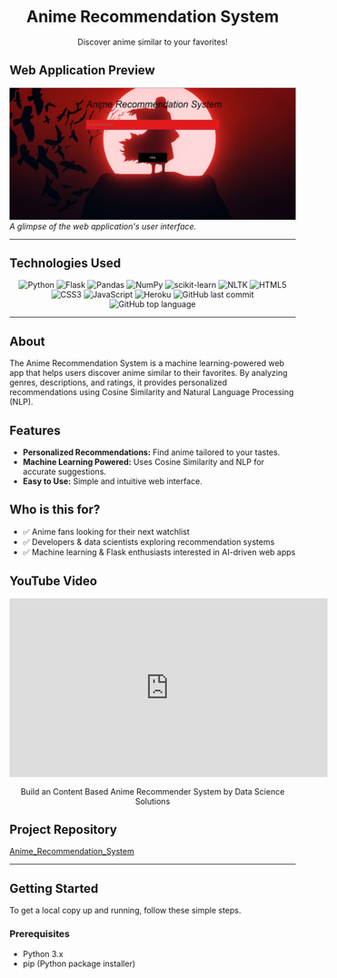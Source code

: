<div align="center">
  <h1>Anime Recommendation System</h1>
  <p>Discover anime similar to your favorites!</p>
</div>

## Web Application Preview

![Anime Recommendation System](anime_recommendation_system.png)
*A glimpse of the web application's user interface.*

---

## Technologies Used

<div align="center">
  <img alt="Python" src="https://img.shields.io/badge/Python-3776AB.svg?style=flat&logo=Python&logoColor=white">
  <img alt="Flask" src="https://img.shields.io/badge/Flask-000000.svg?style=flat&logo=Flask&logoColor=white">
  <img alt="Pandas" src="https://img.shields.io/badge/Pandas-150458.svg?style=flat&logo=Pandas&logoColor=white">
  <img alt="NumPy" src="https://img.shields.io/badge/NumPy-013243.svg?style=flat&logo=NumPy&logoColor=white">
  <img alt="scikit-learn" src="https://img.shields.io/badge/scikit--learn-F7931E.svg?style=flat&logo=scikit-learn&logoColor=white">
  <img alt="NLTK" src="https://img.shields.io/badge/NLTK-20B2AA.svg?style=flat&logo=nltk&logoColor=white">
  <img alt="HTML5" src="https://img.shields.io/badge/HTML5-E34F26.svg?style=flat&logo=html5&logoColor=white">
  <img alt="CSS3" src="https://img.shields.io/badge/CSS3-1572B6.svg?style=flat&logo=css3&logoColor=white">
  <img alt="JavaScript" src="https://img.shields.io/badge/JavaScript-F7DF1E.svg?style=flat&logo=javascript&logoColor=black">
  <img alt="Heroku" src="https://img.shields.io/badge/Heroku-430098.svg?style=flat&logo=heroku&logoColor=white">
  <img alt="GitHub last commit" src="https://img.shields.io/github/last-commit/Uvais5/Anime_Recommendation_System?style=flat&logo=git&logoColor=white&color=brightgreen">
  <img alt="GitHub top language" src="https://img.shields.io/github/languages/top/Uvais5/Anime_Recommendation_System?style=flat&color=blue">
</div>

---

## About

The Anime Recommendation System is a machine learning-powered web app that helps users discover anime similar to their favorites. By analyzing genres, descriptions, and ratings, it provides personalized recommendations using Cosine Similarity and Natural Language Processing (NLP).

## Features

* **Personalized Recommendations:** Find anime tailored to your tastes.
* **Machine Learning Powered:** Uses Cosine Similarity and NLP for accurate suggestions.
* **Easy to Use:** Simple and intuitive web interface.

## Who is this for?

* ✅ Anime fans looking for their next watchlist
* ✅ Developers & data scientists exploring recommendation systems
* ✅ Machine learning & Flask enthusiasts interested in AI-driven web apps

## YouTube Video

<div align="center">
  <iframe width="560" height="315" src="https://www.youtube.com/embed/5" title="YouTube video player" frameborder="0" allow="accelerometer; autoplay; clipboard-write; encrypted-media; gyroscope; picture-in-picture; web-share" allowfullscreen></iframe>
  <p>Build an Content Based Anime Recommender System by Data Science Solutions</p>
</div>

## Project Repository

[Anime_Recommendation_System](https://github.com/Uvais5/Anime_Recommendation_System)

---

## Getting Started

To get a local copy up and running, follow these simple steps.

### Prerequisites

* Python 3.x
* pip (Python package installer)

###
